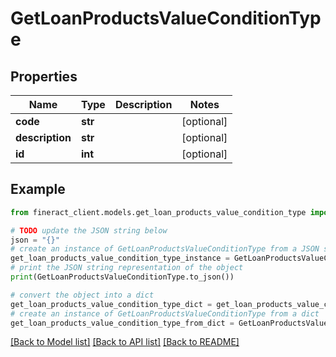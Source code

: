 # GetLoanProductsValueConditionType


## Properties

Name | Type | Description | Notes
------------ | ------------- | ------------- | -------------
**code** | **str** |  | [optional] 
**description** | **str** |  | [optional] 
**id** | **int** |  | [optional] 

## Example

```python
from fineract_client.models.get_loan_products_value_condition_type import GetLoanProductsValueConditionType

# TODO update the JSON string below
json = "{}"
# create an instance of GetLoanProductsValueConditionType from a JSON string
get_loan_products_value_condition_type_instance = GetLoanProductsValueConditionType.from_json(json)
# print the JSON string representation of the object
print(GetLoanProductsValueConditionType.to_json())

# convert the object into a dict
get_loan_products_value_condition_type_dict = get_loan_products_value_condition_type_instance.to_dict()
# create an instance of GetLoanProductsValueConditionType from a dict
get_loan_products_value_condition_type_from_dict = GetLoanProductsValueConditionType.from_dict(get_loan_products_value_condition_type_dict)
```
[[Back to Model list]](../README.md#documentation-for-models) [[Back to API list]](../README.md#documentation-for-api-endpoints) [[Back to README]](../README.md)


